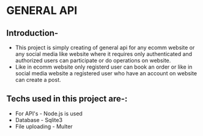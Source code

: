 # GENERAL API 

## Introduction-
- This project is simply creating of general api for any ecomm website or any social media like website where it requires only authenticated and authorized users can participate or do operations on website.
- Like in ecomm website only registerd user can book an order or like in social media website a registered user who have an account on website can create a post.

## Techs used in this project are-:
- For API's - Node.js is used
- Database - Sqlite3
- File uploading - Multer
